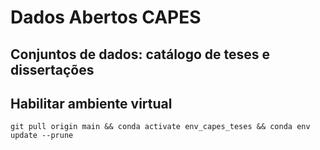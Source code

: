 
# Dados Abertos CAPES

## Conjuntos de dados: catálogo de teses e dissertações


## Habilitar ambiente virtual

```
git pull origin main && conda activate env_capes_teses && conda env update --prune

```